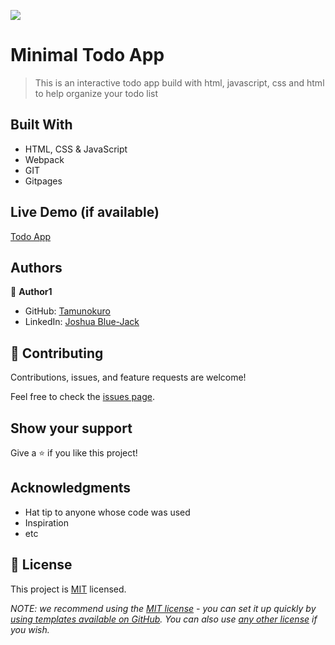 ![](https://img.shields.io/badge/Microverse-blueviolet)

# Minimal Todo App

> This is an interactive todo app build with html, javascript, css and html to help organize your todo list


## Built With

- HTML, CSS & JavaScript
- Webpack
- GIT
- Gitpages

## Live Demo (if available)

[Todo App](https://tamunokuro.github.io/todo-list/dist/)


<!-- ## Getting Started

**This is an example of how you may give instructions on setting up your project locally.**
**Modify this file to match your project, remove sections that don't apply. For example: delete the testing section if the currect project doesn't require testing.** -->


<!-- To get a local copy up and running follow these simple example steps. -->

<!-- ### Prerequisites

### Setup

### Install

### Usage

### Run tests

### Deployment -->



## Authors

👤 **Author1**

- GitHub: [Tamunokuro](https://github.com/Tamunokuro)
- LinkedIn: [Joshua Blue-Jack](https://linkedin.com/in/joshua-blue-jack)


## 🤝 Contributing

Contributions, issues, and feature requests are welcome!

Feel free to check the [issues page](../../issues/).

## Show your support

Give a ⭐️ if you like this project!

## Acknowledgments

- Hat tip to anyone whose code was used
- Inspiration
- etc

## 📝 License

This project is [MIT](./LICENSE) licensed.

_NOTE: we recommend using the [MIT license](https://choosealicense.com/licenses/mit/) - you can set it up quickly by [using templates available on GitHub](https://docs.github.com/en/communities/setting-up-your-project-for-healthy-contributions/adding-a-license-to-a-repository). You can also use [any other license](https://choosealicense.com/licenses/) if you wish._
